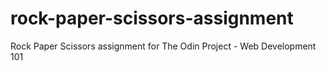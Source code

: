 # rock-paper-scissors-assignment

Rock Paper Scissors assignment for The Odin Project - Web Development 101